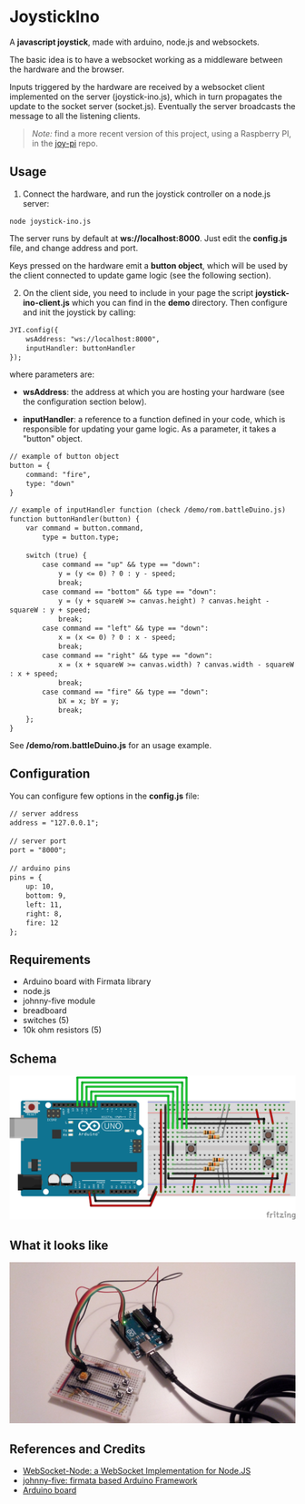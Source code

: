 JoystickIno
=====================
A **javascript joystick**, made with arduino, node.js and websockets.

The basic idea is to have a websocket working as a middleware between the hardware and the browser. 

Inputs triggered by the hardware are received by a websocket client implemented on the server (joystick-ino.js), which in turn propagates the update to the socket server (socket.js). Eventually the server broadcasts the message to all the listening clients. 

> *Note:* find a more recent version of this project, using a Raspberry PI, in the [joy-pi](https://github.com/arcadeJHS/joy-pi) repo.


Usage
----
1. Connect the hardware, and run the joystick controller on a node.js server:
```
node joystick-ino.js
``` 
The server runs by default at **ws://localhost:8000**. Just edit the **config.js** file, and change address and port.

Keys pressed on the hardware emit a **button object**, which will be used by the client connected to update game logic (see the following section).

2. On the client side, you need to include in your page the script **joystick-ino-client.js** which you can find in the **demo** directory. Then configure and init the joystick by calling:
```
JYI.config({
	wsAddress: "ws://localhost:8000",
    inputHandler: buttonHandler    
});
```
where parameters are:

- **wsAddress**: the address at which you are hosting your hardware (see the configuration section below).

- **inputHandler**: a reference to a function defined in your code, which is responsible for updating your game logic. As a parameter, it takes a "button" object.
```
// example of button object
button = {
	command: "fire",
	type: "down"
}
```
```
// example of inputHandler function (check /demo/rom.battleDuino.js)
function buttonHandler(button) {
    var command = button.command,
        type = button.type;

    switch (true) {
        case command == "up" && type == "down":
            y = (y <= 0) ? 0 : y - speed;
            break;
        case command == "bottom" && type == "down":
            y = (y + squareW >= canvas.height) ? canvas.height - squareW : y + speed;
            break;
        case command == "left" && type == "down":
            x = (x <= 0) ? 0 : x - speed;
            break;
        case command == "right" && type == "down":
            x = (x + squareW >= canvas.width) ? canvas.width - squareW : x + speed;
            break;
        case command == "fire" && type == "down":
            bX = x; bY = y;
            break;
    };
}
```

See **/demo/rom.battleDuino.js** for an usage example.


Configuration
----
You can configure few options in the **config.js** file:
```
// server address
address = "127.0.0.1";

// server port	
port = "8000";

// arduino pins
pins = {
	up: 10,
	bottom: 9,
	left: 11,
	right: 8,
	fire: 12
};
```

<!--
Online demo
----
You can test the joystick online by playing my HTML5 porting of Space Invaders.

To succesfully run it, you have to:

- Assemble the hardware.

- Edit **config.js** the following way:
```
exports.address = "arduino-html5testserver.rhcloud.com";
exports.port = "8000";
```  

- Run:
```
node joystick-ino.js
```

- Open in your browser **http://matteopiazza.org/stuff/code/AdvertiseInvaders/**
-->


Requirements
----
- Arduino board with Firmata library
- node.js
- johnny-five module
- breadboard
- switches (5)
- 10k ohm resistors (5)


Schema
----
![schema][1]


What it looks like
----
![picture][2]


References and Credits
----
- [WebSocket-Node: a WebSocket Implementation for Node.JS][3]
- [johnny-five: firmata based Arduino Framework][4]
- [Arduino board][5]

[1]: https://github.com/arcadeJHS/joystickIno/blob/master/schema/joystickIno.png?raw=true
[2]: https://github.com/arcadeJHS/joystickIno/blob/master/schema/img.jpg?raw=true
[3]: https://github.com/Worlize/WebSocket-Node
[4]: https://github.com/rwaldron/johnny-five
[5]: http://arduino.cc/
